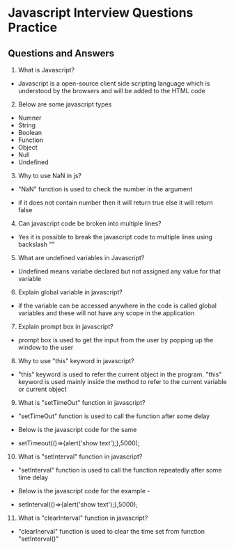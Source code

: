 # Javascript Interview Questions Practice

## Questions and Answers

1. What is Javascript?

- Javascript is a open-source client side scripting language which is understood by the browsers and will be added to the HTML code

2. Below are some javascript types

- Numner
- String
- Boolean
- Function
- Object
- Null
- Undefined

3. Why to use NaN in js?

- "NaN" function is used to check the number in the argument

- if it does not contain number then it will return true else it will return false

4. Can javascript code be broken into multiple lines?

- Yes it is possible to break the javascript code to multiple lines using backslash "\"

5. What are undefined variables in Javascript?

- Undefined means variabe declared but not assigned any value for that variable

6. Explain global variable in javascript?

- if the variable can be accessed anywhere in the code is called global variables and these will not have any scope in the application

7. Explain prompt box in javascript?

- prompt box is used to get the input from the user by popping up the window to the user

8. Why to use "this" keyword in javascript?

- "this" keyword is used to refer the current object in the program. "this" keyword is used mainly inside the method to refer to the current variable or current object

9. What is "setTimeOut" function in javascript?

- "setTimeOut" function is used to call the function after some delay

- Below is the javascript code for the same

- setTimeout(()=>{alert('show text');},5000);

10. What is "setInterval" function in javascript?

- "setInterval" function is used to call the function repeatedly after some time delay

- Below is the javascript code for the example -

- setInterval(()=>{alert('show text');},5000);

11. What is "clearInterval" function in javascript?

- "clearInerval" function is used to clear the time set from function "setInterval()"